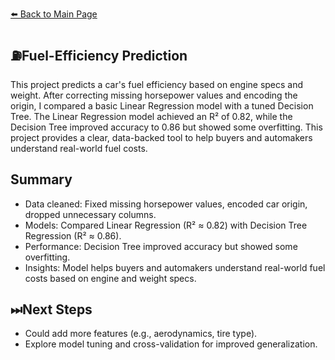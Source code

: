 [⬅️ Back to Main Page](../)

## ⛽️Fuel-Efficiency Prediction

This project predicts a car's fuel efficiency based on engine specs and weight. After correcting missing horsepower values and encoding the origin, I compared a basic Linear Regression model with a tuned Decision Tree. The Linear Regression model achieved an R² of 0.82, while the Decision Tree improved accuracy to 0.86 but showed some overfitting. This project provides a clear, data-backed tool to help buyers and automakers understand real-world fuel costs.

## Summary
- Data cleaned: Fixed missing horsepower values, encoded car origin, dropped unnecessary columns.
- Models: Compared Linear Regression (R² ≈ 0.82) with Decision Tree Regression (R² ≈ 0.86).
- Performance: Decision Tree improved accuracy but showed some overfitting.
- Insights: Model helps buyers and automakers understand real-world fuel costs based on engine and weight specs.

## ⏭Next Steps
- Could add more features (e.g., aerodynamics, tire type).
- Explore model tuning and cross-validation for improved generalization.
